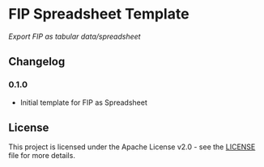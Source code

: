 # FIP Spreadsheet Template

*Export FIP as tabular data/spreadsheet*

## Changelog

### 0.1.0

- Initial template for FIP as Spreadsheet

## License

This project is licensed under the Apache License v2.0 - see the
[LICENSE](LICENSE) file for more details.
